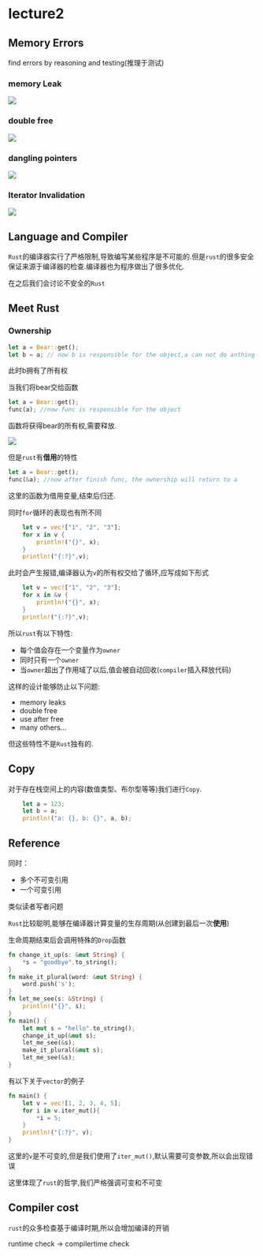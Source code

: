 # lecture2

## Memory Errors

 find errors by reasoning and testing(推理于测试)

### memory Leak

![](D:/class/CS110L/pic/2021/lecture3/1.jpg)

### double free

![](D:/class/CS110L/pic/2021/lecture3/2.jpg)

### dangling pointers

![](D:/class/CS110L/pic/2021/lecture3/3.jpg)

### Iterator Invalidation

![](D:/class/CS110L/pic/2021/lecture3/4.jpg)

## Language and Compiler

`Rust`的编译器实行了严格限制,导致编写某些程序是不可能的.但是`rust`的很多安全保证来源于编译器的检查.编译器也为程序做出了很多优化.

在之后我们会讨论不安全的`Rust`

## Meet Rust

### Ownership

```rust
let a = Bear::get();
let b = a; // now b is responsible for the object,a can not do anthing to the object
```

此时b拥有了所有权

当我们将bear交给函数

```rust
let a = Bear::get();
func(a); //now func is responsible for the object
```

函数将获得bear的所有权,需要释放.

![](D:/class/CS110L/pic/2021/lecture3/9.jpg)

但是`rust`有**借用**的特性

```rust
let a = Bear::get();
func(&a); //now after finish func, the ownership will return to a
```

这里的函数为借用变量,结束后归还.

同时`for`循环的表现也有所不同

```rust
    let v = vec!["1", "2", "3"];
    for x in v {
        println!("{}", x);
    }
    println!("{:?}",v);
```

此时会产生报错,编译器认为`v`的所有权交给了循环,应写成如下形式

```rust
    let v = vec!["1", "2", "3"];
    for x in &v {
        println!("{}", x);
    }
    println!("{:?}",v);
```

所以`rust`有以下特性:

- 每个值会存在一个变量作为`owner`
- 同时只有一个`owner`
- 当`owner`超出了作用域了以后,值会被自动回收(`compiler`插入释放代码)

这样的设计能够防止以下问题:

- memory leaks
- double free
- use after free
- many others... 

但这些特性不是`Rust`独有的.

## Copy

对于存在栈空间上的内容(数值类型、布尔型等等)我们进行`Copy`.

```rust
	let a = 123;
	let b = a;
	println!("a: {}, b: {}", a, b);
```

## Reference

同时：

* 多个不可变引用
* 一个可变引用

类似读者写者问题

`Rust`比较聪明,能够在编译器计算变量的生存周期(从创建到最后一次**使用**)

生命周期结束后会调用特殊的`Drop`函数

```rust
fn change_it_up(s: &mut String) { 
	*s = "goodbye".to_string();
}
fn make_it_plural(word: &mut String) { 
	word.push('s');
}
fn let_me_see(s: &String) { 
	println!("{}", s);
} 
fn main() {
	let mut s = "hello".to_string(); 
	change_it_up(&mut s); 
	let_me_see(&s);
	make_it_plural(&mut s); 
	let_me_see(&s);
}
```

有以下关于`vector`的例子

```rust
fn main() {
	let v = vec![1, 2, 3, 4, 5];
	for i in v.iter_mut(){
		*i = 5;
	}
	println!("{:?}", v);
}
```

这里的`v`是不可变的,但是我们使用了`iter_mut()`,默认需要可变参数,所以会出现错误

这里体现了`rust`的哲学,我们严格强调可变和不可变

## Compiler cost

`rust`的众多检查基于编译时期,所以会增加编译的开销

runtime check -> compilertime check